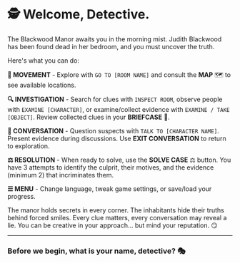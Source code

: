 # 🕵️ Welcome, Detective.

The Blackwood Manor awaits you in the morning mist. Judith Blackwood has been found dead in her bedroom, and you must uncover the truth.

Here's what you can do:

**🚶 MOVEMENT** - Explore with `GO TO [ROOM NAME]` and consult the **MAP** 🗺️ to see available locations.

**🔍 INVESTIGATION** - Search for clues with `INSPECT ROOM`, observe people with `EXAMINE [CHARACTER]`, or examine/collect evidence with `EXAMINE / TAKE [OBJECT]`. Review collected clues in your **BRIEFCASE** 💼.

**💬 CONVERSATION** - Question suspects with `TALK TO [CHARACTER NAME]`. Present evidence during discussions. Use **EXIT CONVERSATION** to return to exploration.

**⚖️ RESOLUTION** - When ready to solve, use the **SOLVE CASE** ⚖️ button. You have 3 attempts to identify the culprit, their motives, and the evidence (minimum 2) that incriminates them.

**☰ MENU** - Change language, tweak game settings, or save/load your progress.

The manor holds secrets in every corner. The inhabitants hide their truths behind forced smiles. Every clue matters, every conversation may reveal a lie. You can be creative in your approach... but mind your reputation. 😏

---

### Before we begin, what is your name, detective? 🎭
